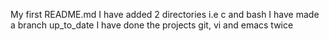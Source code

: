 My first README.md
I have added 2 directories i.e c and bash
I have made a branch up_to_date
I have done the projects git, vi and emacs twice
